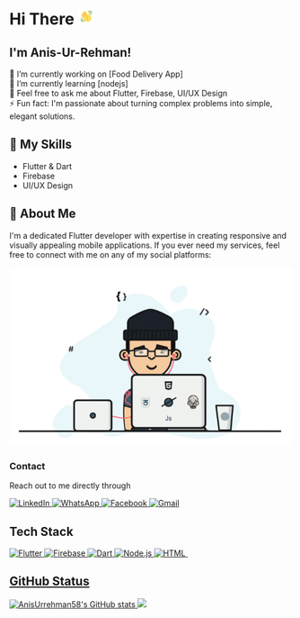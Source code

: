 # Hi There <img src="https://github.com/codewithowais/codewithowais/blob/master/wave.gif" width="30px">

## I'm Anis-Ur-Rehman!

🔭 I’m currently working on [Food Delivery App]     
🌱 I’m currently learning [nodejs]        
💬 Feel free to ask me about Flutter, Firebase, UI/UX Design  
⚡ Fun fact: I'm passionate about turning complex problems into simple, elegant solutions.

## 🚀 My Skills
- Flutter & Dart
- Firebase
- UI/UX Design

## 🌟 About Me
I'm a dedicated Flutter developer with expertise in creating responsive and visually appealing mobile applications.
If you ever need my services, feel free to connect with me on any of my social platforms:


![My Profile Image](https://github.com/codewithowais/codewithowais/blob/master/coding.gif)


### Contact

Reach out to me directly through


<p align="start">
  <a href="https://www.linkedin.com/in/anisurrehman58/" target="_blank">
    <img src="https://img.shields.io/badge/LinkedIn-0A66C2?style=for-the-badge&logo=linkedin&logoColor=white" alt="LinkedIn">
  </a>
  <a href="https://wa.link/q1ziu3" target="_blank">
    <img src="https://img.shields.io/badge/WhatsApp-25D366?style=for-the-badge&logo=whatsapp&logoColor=white" alt="WhatsApp">
  </a>
  <a href="https://www.facebook.com/messages/t/100075321821544" target="_blank">
    <img src="https://img.shields.io/badge/Facebook-1877F2?style=for-the-badge&logo=facebook&logoColor=white" alt="Facebook">
  </a>
  <a href="mailto:anisurrehman069@gmail.com" target="_blank">
    <img src="https://img.shields.io/badge/Gmail-D14836?style=for-the-badge&logo=gmail&logoColor=white" alt="Gmail">
  </a>
</p>



## Tech Stack

<p align="start">
  <a href="https://flutter.dev/" target="_blank">
    <img src="https://img.shields.io/badge/Flutter-02569B?style=for-the-badge&logo=flutter&logoColor=white" alt="Flutter">
  </a>
  <a href="https://firebase.google.com/" target="_blank">
    <img src="https://img.shields.io/badge/Firebase-FFCA28?style=for-the-badge&logo=firebase&logoColor=black" alt="Firebase">
  </a>
  <a href="https://dart.dev/" target="_blank">
    <img src="https://img.shields.io/badge/Dart-0175C2?style=for-the-badge&logo=dart&logoColor=white" alt="Dart">
  </a>
  <a href="https://nodejs.org/" target="_blank">
    <img src="https://img.shields.io/badge/Node.js-339933?style=for-the-badge&logo=nodedotjs&logoColor=white" alt="Node.js">
  </a>
  <a href="https://developer.mozilla.org/en-US/docs/Web/HTML" target="_blank">
    <img src="https://img.shields.io/badge/HTML5-E34F26?style=for-the-badge&logo=html5&logoColor=white" alt="HTML">
  </a>
  <a href="https://developer.mozilla.org/en-US/docs/Web/CSS" target="_blank">
    <img src="https://img.shields.io/badge/CSS3-1572B6?style=for-the-badge&logo=css3&logoColor=white" alt





<p align="start">
  <!-- Contact buttons -->
</p>

## GitHub Status

![AnisUrrehman58's GitHub stats](https://github-readme-stats.vercel.app/api?username=YourGitHubUsername&show_icons=true&theme=dark)
<img align="end" src="https://github-readme-stats.vercel.app/api/top-langs/?username=DarkxSurfer&layout=compact&theme=dark&langs_count=50" />



    
    


